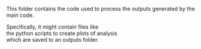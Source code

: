 This folder contains the code used to process the outputs generated by the main code.

Specifically, it might contain files like <br>
the python scripts to create plots of analysis <br>
which are saved to an outputs folder.


